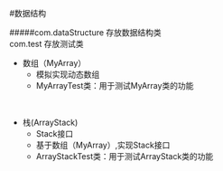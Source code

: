 #数据结构

#####com.dataStructure 存放数据结构类 <br> com.test 存放测试类

* 数组（MyArray）
    * 模拟实现动态数组
    * MyArrayTest类：用于测试MyArray类的功能
<br>

* 栈(ArrayStack)
    * Stack接口
    * 基于数组（MyArray）,实现Stack接口
    * ArrayStackTest类：用于测试ArrayStack类的功能
